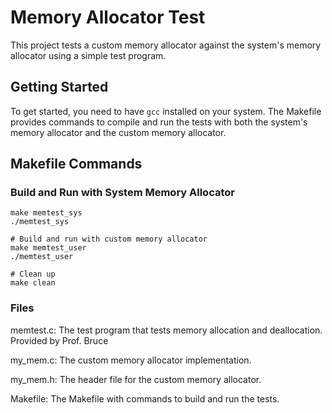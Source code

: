 # Memory Allocator Test

This project tests a custom memory allocator against the system's memory allocator using a simple test program.

## Getting Started

To get started, you need to have `gcc` installed on your system. The Makefile provides commands to compile and run the tests with both the system's memory allocator and the custom memory allocator.

## Makefile Commands

### Build and Run with System Memory Allocator

```
make memtest_sys
./memtest_sys

# Build and run with custom memory allocator
make memtest_user
./memtest_user

# Clean up
make clean
```

### Files

memtest.c: The test program that tests memory allocation and deallocation. Provided by Prof. Bruce

my_mem.c: The custom memory allocator implementation.

my_mem.h: The header file for the custom memory allocator.

Makefile: The Makefile with commands to build and run the tests.
